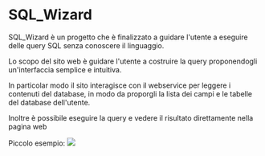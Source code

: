 # SQL_Wizard

SQL_Wizard è un progetto che è finalizzato a guidare l'utente a eseguire delle query SQL senza conoscere il linguaggio.

Lo scopo del sito web è guidare l'utente a costruire la query proponendogli un'interfaccia semplice e intuitiva.

In particolar modo il sito interagisce con il webservice per leggere i contenuti del database, in modo da proporgli la lista dei campi e le tabelle del database dell'utente.

Inoltre è possibile eseguire la query e vedere il risultato direttamente nella pagina web

Piccolo esempio:
![](https://i.ibb.co/WgvLGwm/ezgif-com-video-to-gif.gif)
